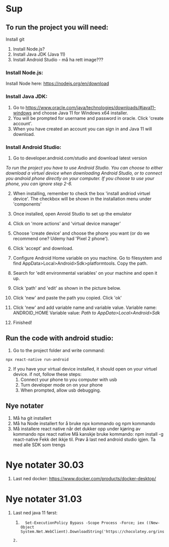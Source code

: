 # Sup


## To run the project you will need:
Install git
1. Install Node.js?
2. Install Java JDK (Java 11)
3. Install Android Studio - må ha rett image???

### Install Node.js:
Install Node here: https://nodejs.org/en/download

### Install Java JDK:
1. Go to https://www.oracle.com/java/technologies/downloads/#java11-windows and choose Java 11 for Windows x64 installer. 
2. You will be prompted for username and password in oracle. Click 'create account'.
3. When you have created an account you can sign in and Java 11 will download. 

### Install Android Studio:
1. Go to developer.android.com/studio and download latest version

*To run the project you have to use Android Studio. You can choose to either download a virtuel device when downloading Android Studio, or to connect you android phone directly on your computer. If you choose to use your phone, you can ignore step 2-6.*

2. When installing, remember to check the box 'install andriod virtuel device'. The checkbox will be shown in the installation menu under 'components' 
3. Once installed, open Anroid Studio to set up the emulator
4. Click on 'more actions' and 'virtual device manager' 
5. Choose 'create device' and choose the phone you want (or do we recommend one? Udemy had 'Pixel 2 phone'). 
6. Click 'accept' and download. 

7. Configure Android Home variable on you machine. Go to filesystem and find AppData>Local>Android>Sdk>platformtools. Copy the path. 
8. Search for 'edit environmental variables' on your machine and open it up. 
9. Click 'path' and 'edit' as shown in the picture below.
10. Click 'new' and paste the path you copied. Click 'ok'
11. Click 'new' and add variable name and variable value. 
    Variable name: ANDROID_HOME
    Variable value: *Path to AppData>Local>Android>Sdk*
12. Finished!

## Run the code with android studio:

1. Go to the project folder and write command:  
```
npx react-native run-android
```
2. If you have your virtual device installed, it should open on your virtuel device. if not, follow these steps: 
    1. Connect your phone to you computer with usb
    2. Turn developer mode on on your phone
    3. When prompted, allow usb debugging. 
    
    
 ## Nye notater
 1. Må ha git installert
 2. Må ha Node installert for å bruke npx kommando og npm kommando
 3. Må installere react native når det dukker opp under kjøring av kommando npx react native
    Må kanskje bruke kommando:  npm install -g react-native
 Fekk det ikkje til. Prøv å last ned android studio igjen. Ta med alle SDK som trengs
 
 
 
 # Nye notater 30.03
 1. Last ned docker: https://www.docker.com/products/docker-desktop/

# Nye notater 31.03
1. Last ned java 11 først:
    1. ```
         Set-ExecutionPolicy Bypass -Scope Process -Force; iex ((New-Object System.Net.WebClient).DownloadString('https://chocolatey.org/install.ps1'))
      ``` 
    2. 
